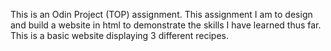 This is an Odin Project (TOP) assignment.
This assignment I am to design and build a website in html to demonstrate the skills I have learned thus far.
This is a basic website displaying 3 different recipes.